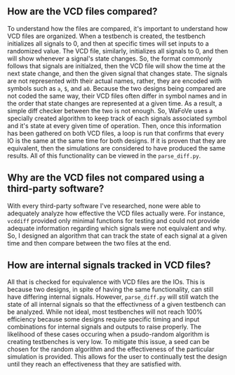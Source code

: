 ## How are the VCD files compared?
To understand how the files are compared, it's important to understand how VCD files are organized. When a testbench is created, the testbench initializes all signals to 0, and then at specific times will set inputs to a randomized value. The VCD file, similarly, initializes all signals to 0, and then will show whenever a signal's state changes. So, the format commonly follows that signals are initialzed, then the VCD file will show the time at the next state change, and then the given signal that changes state. The signals are not represented with their actual names, rather, they are encoded with symbols such as `a`, `$`, and `a0`. Because the two designs being compared are not coded the same way, their VCD files often differ in symbol names and in the order that state changes are represented at a given time. As a result, a simple diff checker between the two is not enough. So, WaFoVe uses a specially created algorithm to keep track of each signals associated symbol and it's state at every given time of operation. Then, once this information has been gathered on both VCD files, a loop is run that confirms that every IO is the same at the same time for both designs. If it is proven that they are equivalent, then the simulations are considered to have produced the same results. All of this functionality can be viewed in the `parse_diff.py`.

## Why are the VCD files not compared using a third-party software?
With every third-party software I've researched, none were able to adequately analyze how effective the VCD files actually were. For instance, `vcddiff` provided only minimal functions for testing and could not provide adequate information regarding which signals were not equivalent and why. So, I designed an algorithm that can track the state of each signal at a given time and then compare between the two files at the end. 

## How are internal signals tracked in VCD files?
All that is checked for equivalence with VCD files are the IOs. This is because two designs, in spite of having the same functionality, can still have differing internal signals. However, `parse_diff.py` will still watch the state of all internal signals so that the effectivness of a given testbench can be analyzed. While not ideal, most testbenches will not reach 100% efficiency because some designs require specific timing and input combinations for internal signals and outputs to raise properly. The likelihood of these cases occuring when a psudo-random algorithm is creating testbenches is very low. To mitigate this issue, a seed can be chosen for the random algorithm and the effectiveness of the particular simulation is provided. This allows for the user to continually test the design until they reach an effectiveness that they are satisfied with.